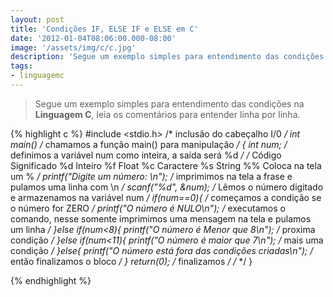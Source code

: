 ```yaml
---
layout: post
title: 'Condições IF, ELSE IF e ELSE em C'
date: '2012-01-04T08:06:00.000-08:00'
image: '/assets/img/c/c.jpg'
description: 'Segue um exemplo simples para entendimento das condições na Linguagem C, leia os comentários para entender linha por linha.'
tags:
- linguagemc
---
```


> Segue um exemplo simples para entendimento das condições na __Linguagem C__, leia os comentários para entender linha por linha.

{% highlight c %}
#include <stdio.h> /* inclusão do cabeçalho I/0 */
int main() /* chamamos a função main() para manipulação */
{
 int num; /* definimos a variável num como inteira, a saída será %d */
/*
	Código Significado
	%d Inteiro
	%f Float
	%c Caractere
	%s String
	%% Coloca na tela um %
*/
	 printf("Digite um número: \n"); /* imprimimos na tela a frase e pulamos uma linha com \n */
	 scanf("%d", &num); /* Lêmos o número digitado e armazenamos na variável num */
	 if(num==0){ /* começamos a condição se o número for ZERO */
     printf("O número é NULO\n"); /* executamos o comando, nesse somente imprimimos uma mensagem na tela e pulamos um linha */
	 }else if(num<8){
     printf("O número é Menor que 8\n"); /* proxima condição */
   }else if(num<11){
     printf("O número é maior que 7\n"); /* mais uma condição */
   }else{
     printf("O número está fora das condições criadas\n"); /* então finalizamos o bloco */
   }
  return(0); /* finalizamos */
/*  */
}

{% endhighlight %}

<script async src="https://pagead2.googlesyndication.com/pagead/js/adsbygoogle.js"></script>

<!-- Informat -->
<ins class="adsbygoogle"
 style="display:block"
 data-ad-client="ca-pub-2838251107855362"
 data-ad-slot="2327980059"
 data-ad-format="auto"
 data-full-width-responsive="true"></ins>

<script>
(adsbygoogle = window.adsbygoogle || []).push({});
</script>

